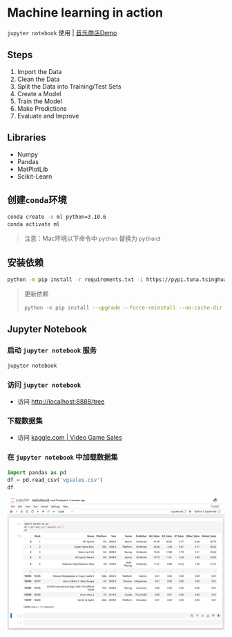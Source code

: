 # Machine learning in action

`jupyter notebook` 使用 | [音乐商店Demo](./README_music_store_demo.md)

## Steps

1. Import the Data
2. Clean the Data
3. Split the Data into Training/Test Sets
4. Create a Model
5. Train the Model
6. Make Predictions
7. Evaluate and Improve

## Libraries

- Numpy
- Pandas
- MatPlotLib
- Scikit-Learn

## 创建`conda`环境

```bash
conda create -n ml python=3.10.6
conda activate ml
```

> 注意：Mac环境以下命令中 `python` 替换为 `python3`

## 安装依赖

```bash
python -m pip install -r requirements.txt -i https://pypi.tuna.tsinghua.edu.cn/simple
```

> 更新依赖
> ```bash
> python -m pip install --upgrade --force-reinstall --no-cache-dir --no-warn-script-location -r requirements.txt -i https://pypi.tuna.tsinghua.edu.cn/simple
> ```

## Jupyter Notebook

### 启动 `jupyter notebook` 服务

```bash
jupyter notebook
```

### 访问 `jupyter notebook`

- 访问 [http://localhost:8888/tree](http://localhost:8888/tree)

### 下载数据集

- 访问 [kaggle.com | Video Game Sales](https://www.kaggle.com/datasets/gregorut/videogamesales)

### 在 `jupyter notebook` 中加载数据集

```python
import pandas as pd
df = pd.read_csv('vgsales.csv')
df
```

![](./images/jupyter-notebook_load_csv.png)